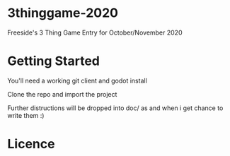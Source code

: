 # 3thinggame-2020
Freeside's 3 Thing Game Entry for October/November 2020

# Getting Started

You'll need a working git client and godot install

Clone the repo and import the project

Further distructions will be dropped into doc/ as and when i get chance to write them :)

# Licence


